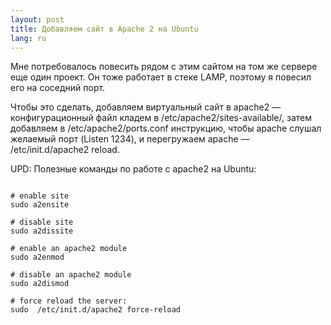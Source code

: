 ```yaml
---
layout: post
title: Добавляем сайт в Apache 2 на Ubuntu 
lang: ru
---
```


Мне потребовалось повесить рядом с этим сайтом на том же сервере еще один проект. Он тоже работает в стеке LAMP, поэтому я повесил его на соседний порт. 

Чтобы это сделать, добавляем виртуальный сайт в apache2 — конфигурационный файл кладем в /etc/apache2/sites-available/, затем добавляем в /etc/apache2/ports.conf инструкцию, чтобы apache слушал желаемый порт (Listen 1234), и перегружаем apache — /etc/init.d/apache2 reload. 

UPD: Полезные команды по работе с apache2 на Ubuntu:
<pre><code>
# enable site
sudo a2ensite

# disable site
sudo a2dissite

# enable an apache2 module
sudo a2enmod

# disable an apache2 module
sudo a2dismod

# force reload the server:
sudo  /etc/init.d/apache2 force-reload
</code></pre>
